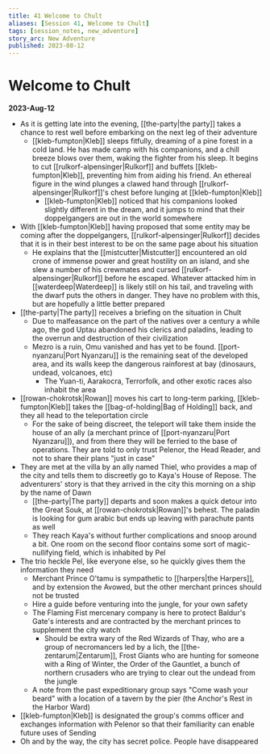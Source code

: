 ```yaml
---
title: 41 Welcome to Chult
aliases: [Session 41, Welcome to Chult]
tags: [session_notes, new_adventure]
story_arc: New Adventure
published: 2023-08-12
---
```

# Welcome to Chult

**2023-Aug-12**

- As it is getting late into the evening, [[the-party|the party]] takes a chance to rest well before embarking on the next leg of their adventure
  - [[kleb-fumpton|Kleb]] sleeps fitfully, dreaming of a pine forest in a cold land. He has made camp with his companions, and a chill breeze blows over them, waking the fighter from his sleep. It begins to cut [[rulkorf-alpensinger|Rulkorf]] and buffets [[kleb-fumpton|Kleb]], preventing him from aiding his friend. An ethereal figure in the wind plunges a clawed hand through [[rulkorf-alpensinger|Rulkorf]]'s chest before lunging at [[kleb-fumpton|Kleb]]
    - [[kleb-fumpton|Kleb]] noticed that his companions looked slightly different in the dream, and it jumps to mind that their doppelgangers are out in the world somewhere
- With [[kleb-fumpton|Kleb]] having proposed that some entity may be coming after the doppelgangers, [[rulkorf-alpensinger|Rulkorf]] decides that it is in their best interest to be on the same page about his situation
  - He explains that the [[mistcutter|Mistcutter]] encountered an old crone of immense power and great hostility on an island, and she slew a number of his crewmates and cursed [[rulkorf-alpensinger|Rulkorf]] before he escaped. Whatever attacked him in [[waterdeep|Waterdeep]] is likely still on his tail, and traveling with the dwarf puts the others in danger. They have no problem with this, but are hopefully a little better prepared
- [[the-party|The party]] receives a briefing on the situation in Chult
  - Due to malfeasance on the part of the natives over a century a while ago, the god Uptau abandoned his clerics and paladins, leading to the overrun and destruction of their civilization
  - Mezro is a ruin, Omu vanished and has yet to be found. [[port-nyanzaru|Port Nyanzaru]] is the remaining seat of the developed area, and its walls keep the dangerous rainforest at bay (dinosaurs, undead, volcanoes, etc)
    - The Yuan-ti, Aarakocra, Terrorfolk, and other exotic races also inhabit the area
- [[rowan-chokrotsk|Rowan]] moves his cart to long-term parking, [[kleb-fumpton|Kleb]] takes the [[bag-of-holding|Bag of Holding]] back, and they all head to the teleportation circle
  - For the sake of being discreet, the teleport will take them inside the house of an ally (a merchant prince of [[port-nyanzaru|Port Nyanzaru]]), and from there they will be ferried to the base of operations. They are told to only trust Pelenor, the Head Reader, and not to share their plans "just in case"
- They are met at the villa by an ally named Thiel, who provides a map of the city and tells them to discreetly go to Kaya's House of Repose. The adventurers' story is that they arrived in the city this morning on a ship by the name of Dawn
  - [[the-party|The party]] departs and soon makes a quick detour into the Great Souk, at [[rowan-chokrotsk|Rowan]]'s behest. The paladin is looking for gum arabic but ends up leaving with parachute pants as well
  - They reach Kaya's without further complications and snoop around a bit. One room on the second floor contains some sort of magic-nullifying field, which is inhabited by Pel
- The trio heckle Pel, like everyone else, so he quickly gives them the information they need
  - Merchant Prince O'tamu is sympathetic to [[harpers|the Harpers]], and by extension the Avowed, but the other merchant princes should not be trusted
  - Hire a guide before venturing into the jungle, for your own safety
  - The Flaming Fist mercenary company is here to protect Baldur's Gate's interests and are contracted by the merchant princes to supplement the city watch
    - Should be extra wary of the Red Wizards of Thay, who are a group of necromancers led by a lich, the [[the-zentarum|Zentarum]], Frost Giants who are hunting for someone with a Ring of Winter, the Order of the Gauntlet, a bunch of northern crusaders who are trying to clear out the undead from the jungle
  - A note from the past expeditionary group says "Come wash your beard" with a location of a tavern by the pier (the Anchor's Rest in the Harbor Ward)
- [[kleb-fumpton|Kleb]] is designated the group's comms officer and exchanges information with Pelenor so that their familiarity can enable future uses of Sending
- Oh and by the way, the city has secret police. People have disappeared
